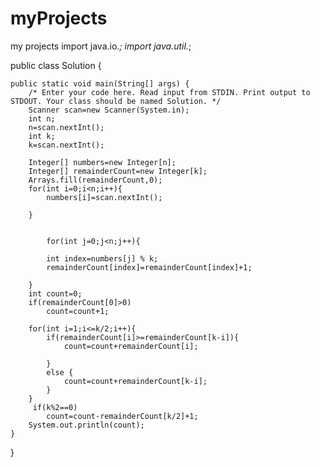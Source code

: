 # myProjects
my projects
import java.io.*;
import java.util.*;

public class Solution {

    public static void main(String[] args) {
        /* Enter your code here. Read input from STDIN. Print output to STDOUT. Your class should be named Solution. */
        Scanner scan=new Scanner(System.in);
        int n;
        n=scan.nextInt();
        int k;
        k=scan.nextInt();
        
        Integer[] numbers=new Integer[n];
        Integer[] remainderCount=new Integer[k];
        Arrays.fill(remainderCount,0);
        for(int i=0;i<n;i++){
            numbers[i]=scan.nextInt();
            
        }
        
        
            for(int j=0;j<n;j++){
           
            int index=numbers[j] % k;
            remainderCount[index]=remainderCount[index]+1;
        
        }
        int count=0;
        if(remainderCount[0]>0)
            count=count+1;
       
        for(int i=1;i<=k/2;i++){
            if(remainderCount[i]>=remainderCount[k-i]){
                count=count+remainderCount[i];
                
            }
            else {
                count=count+remainderCount[k-i];
            }
        }
         if(k%2==0)
            count=count-remainderCount[k/2]+1;
        System.out.println(count);
    }
}
